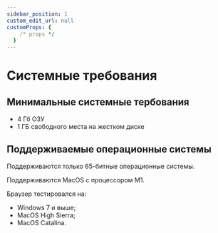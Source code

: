 ```yaml
---
sidebar_position: 1
custom_edit_url: null
customProps: {
    /* props */
  }
---
```


# Системные требования

## Минимальные системные тербования
- 4 Гб ОЗУ
- 1 ГБ свободного места на жестком диске

## Поддерживаемые операционные системы
Поддерживаются только 65-битные операционные системы.

Поддерживаются MacOS с процессором M1.

Браузер тестировался на:

- Windows 7 и выше;
- MacOS High Sierra;
- MacOS Catalina.